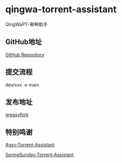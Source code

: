 # qingwa-torrent-assistant

QingWaPT-审种助手

## GitHub地址

[GitHub Repository](https://github.com/QingWa-Official/qingwa-torrent-assistant)

## 提交流程

dev/xxx -> main

## 发布地址

[greasyfork](https://greasyfork.org/zh-CN/scripts/490095-qingwa-torrent-assistant)

## 特别鸣谢

[Agsv-Torrent-Assistant](https://greasyfork.org/zh-CN/scripts/482900-agsv-torrent-assistant)

[SpringSunday-Torrent-Assistant](https://greasyfork.org/zh-CN/scripts/448012-springsunday-torrent-assistant)
